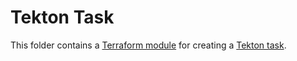 # Tekton Task

This folder contains a [Terraform module](https://www.terraform.io/docs/language/modules/index.html) for creating a [Tekton task](https://tekton.dev/docs/pipelines/tasks/).
